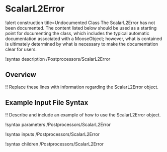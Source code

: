 # ScalarL2Error

!alert construction title=Undocumented Class
The ScalarL2Error has not been documented. The content listed below should be used as a starting point for
documenting the class, which includes the typical automatic documentation associated with a
MooseObject; however, what is contained is ultimately determined by what is necessary to make the
documentation clear for users.

!syntax description /Postprocessors/ScalarL2Error

## Overview

!! Replace these lines with information regarding the ScalarL2Error object.

## Example Input File Syntax

!! Describe and include an example of how to use the ScalarL2Error object.

!syntax parameters /Postprocessors/ScalarL2Error

!syntax inputs /Postprocessors/ScalarL2Error

!syntax children /Postprocessors/ScalarL2Error
